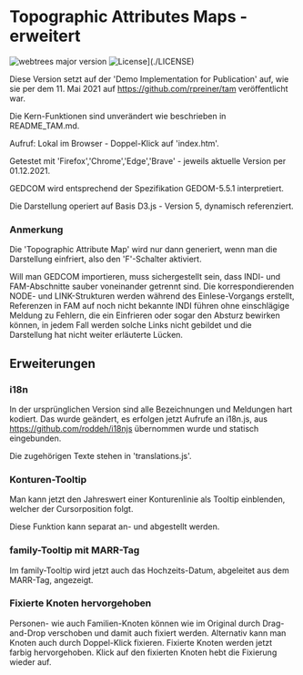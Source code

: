 # Topographic Attributes Maps - erweitert

![webtrees major version](https://img.shields.io/badge/webtrees-v2.0.x-green)
![License](https://img.shields.io/badge/license-MIT-green)](./LICENSE)

Diese Version setzt auf der 'Demo Implementation for Publication' auf, wie sie
per dem 11. Mai 2021 auf https://github.com/rpreiner/tam veröffentlicht war.

Die Kern-Funktionen sind unverändert wie beschrieben in README_TAM.md.

Aufruf: Lokal im Browser - Doppel-Klick auf 'index.htm'.

Getestet mit 'Firefox','Chrome','Edge','Brave' - jeweils aktuelle Version per 01.12.2021.

GEDCOM wird entsprechend der Spezifikation GEDOM-5.5.1 interpretiert.

Die Darstellung operiert auf Basis D3.js - Version 5, dynamisch referenziert.

### Anmerkung

Die 'Topographic Attribute Map' wird nur dann generiert, wenn man die Darstellung
einfriert, also den 'F'-Schalter aktiviert.

Will man GEDCOM importieren, muss sichergestellt sein, dass INDI- und FAM-Abschnitte
sauber voneinander getrennt sind. Die korrespondierenden NODE- und LINK-Strukturen
werden während des Einlese-Vorgangs erstellt, Referenzen in FAM auf noch nicht
bekannte INDI führen ohne einschlägige Meldung zu Fehlern, die ein Einfrieren
oder sogar den Absturz bewirken können, in jedem Fall werden solche Links nicht
gebildet und die Darstellung hat nicht weiter erläuterte Lücken.

## Erweiterungen

### i18n

In der ursprünglichen Version sind alle Bezeichnungen und Meldungen hart kodiert. Das
wurde geändert, es erfolgen jetzt Aufrufe an i18n.js, aus https://github.com/roddeh/i18njs
übernommen wurde und statisch eingebunden.

Die zugehörigen Texte stehen in 'translations.js'.

### Konturen-Tooltip

Man kann jetzt den Jahreswert einer Konturenlinie als Tooltip einblenden,
welcher der Cursorposition folgt.

Diese Funktion kann separat an- und abgestellt werden.

### family-Tooltip mit MARR-Tag

Im family-Tooltip wird jetzt auch das Hochzeits-Datum, abgeleitet aus dem MARR-Tag,
angezeigt.

### Fixierte Knoten hervorgehoben

Personen- wie auch Familien-Knoten können wie im Original durch Drag-and-Drop verschoben und
damit auch fixiert werden. Alternativ kann man Knoten auch durch Doppel-Klick fixieren.
Fixierte Knoten werden jetzt farbig hervorgehoben. Klick auf den fixierten Knoten hebt die
Fixierung wieder auf.
